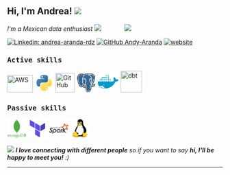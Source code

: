 <h2> Hi, I'm Andrea! <img src="https://media.giphy.com/media/mGcNjsfWAjY5AEZNw6/giphy.gif" width="50"></h2>
<img align='right' src="https://media1.giphy.com/media/dWxO36Jzd6bTSt5dIY/giphy.gif?cid=ecf05e47dcosfpcubrbfgluiazudlqhebts8j8lmhvahnwpu&rid=giphy.gif&ct=s" width="230">
<p><em>I'm a Mexican data enthusiast </a><img src="https://media.giphy.com/media/WUlplcMpOCEmTGBtBW/giphy.gif" width="30"> 
</em></p>

[![Linkedin: andrea-aranda-rdz](https://img.shields.io/badge/-Conect-blue?style=flat-square&logo=Linkedin&logoColor=white&link=https://www.linkedin.com/in/thaianebraga/)](https://www.linkedin.com/in/andrea-aranda-rdz/)
[![GitHub Andy-Aranda](https://img.shields.io/github/followers/Andy-Aranda?label=follow&style=social)](https://github.com/Andy-Aranda)
[![website](https://img.shields.io/badge/Website-46a2f1.svg?&style=flat-square&logo=Google-Chrome&logoColor=white&link=https://datandy.com/)](https://datandy.com/)


<!--  <img src="https://media.giphy.com/media/VgCDAzcKvsR6OM0uWg/giphy.gif" width="50"> -->

### <tt>Active skills</tt>

<section>
  <div>
     <img src="https://logos-world.net/wp-content/uploads/2021/08/Amazon-Web-Services-AWS-Logo.png" title="AWS" **alt="AWS" width="60" height="40"/>
        <img src="https://github.com/devicons/devicon/blob/master/icons/python/python-original.svg" title="Python oriented to Data Engineering" **alt="Python programming language" width="45" height="45x"/>
        <img src="https://www.svgrepo.com/show/475654/github-color.svg" title="GitHub" **alt="GitHub" width="45" height="45x"/>
        <img src="https://github.com/devicons/devicon/blob/master/icons/postgresql/postgresql-original.svg" title="PostgreSQL" **alt="Relational database" width="45" height="45x"/>
        <img src="https://github.com/devicons/devicon/blob/master/icons/docker/docker-plain.svg" title="Docker" **alt="Docker icon" width="50" height="50"/>
        <img src="https://assets.streamlinehq.com/image/private/w_300,h_300,ar_1/f_auto/v1/icons/3/dbt-ytv7trkoaqcnvr5yxcvvk.png/dbt-384wi7nth5d4pvytczw6vn.png?_a=DATAdtAAZAA0" title="dbt" **alt="dbt icon" width="50" height="50"/>
  
  </div>
</section>

### <tt>Passive skills</tt>

<section>
  <div>
        <img src="https://github.com/devicons/devicon/blob/master/icons/mongodb/mongodb-plain-wordmark.svg" title="Mongo DB" **alt="Mongo DB, non relational DB" width="45" height="45x"/>
            <img src="https://github.com/devicons/devicon/blob/master/icons/terraform/terraform-original.svg" title="Terraform" **alt="Terraform" width="45" height="45x"/>
        <img src="https://github.com/devicons/devicon/blob/master/icons/apachespark/apachespark-original-wordmark.svg" title="Apache Spark" **alt="Spark" width="45" height="45x"/>
    <img src="https://github.com/devicons/devicon/blob/master/icons/linux/linux-original.svg" **alt="Linux" title="Linux OS" width="45" height="45"/>
<!--     <img src="https://github.com/devicons/devicon/blob/master/icons/linux/linux-original.svg" title="GNU Linux" **alt="Linux OS" width="45" height="45x"/> -->

  </div>
</section>

<img src="https://media.giphy.com/media/LnQjpWaON8nhr21vNW/giphy.gif" width="60"> <em><b>I love connecting with different people</b> so if you want to say <b>hi, I'll be happy to meet you!</b> :)</em>

---
